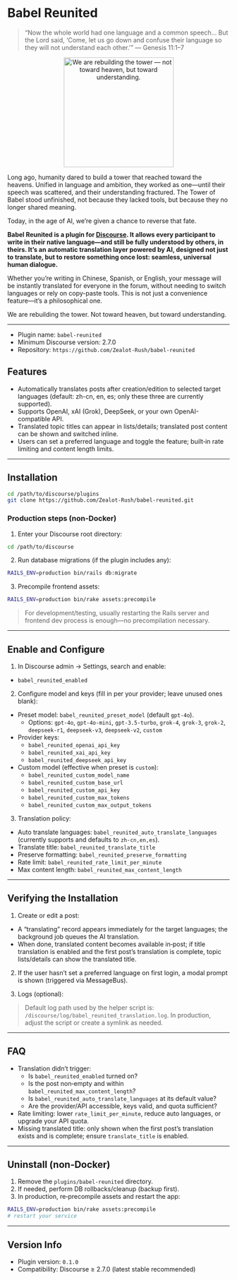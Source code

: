 # Babel Reunited

> “Now the whole world had one language and a common speech… But the Lord said, ‘Come, let us go down and confuse their language so they will not understand each other.’”
> — Genesis 11:1–7

<p align="center">
  <img src="https://cdn.jsdelivr.net/gh/poshboytl/tuchuang/babel-reunited-readme.png" 
       alt="We are rebuilding the tower — not toward heaven, but toward understanding." 
       width="249">
</p>


Long ago, humanity dared to build a tower that reached toward the heavens. Unified in language and ambition, they worked as one—until their speech was scattered, and their understanding fractured. The Tower of Babel stood unfinished, not because they lacked tools, but because they no longer shared meaning.

Today, in the age of AI, we’re given a chance to reverse that fate.

**Babel Reunited is a plugin for [Discourse](https://www.discourse.org/). It allows every participant to write in their native language—and still be fully understood by others, in theirs. It’s an automatic translation layer powered by AI, designed not just to translate, but to restore something once lost: seamless, universal human dialogue.**

Whether you’re writing in Chinese, Spanish, or English, your message will be instantly translated for everyone in the forum, without needing to switch languages or rely on copy-paste tools. This is not just a convenience feature—it’s a philosophical one.

We are rebuilding the tower. Not toward heaven, but toward understanding.

---

- Plugin name: `babel-reunited`
- Minimum Discourse version: 2.7.0
- Repository: `https://github.com/Zealot-Rush/babel-reunited`

## Features
- Automatically translates posts after creation/edition to selected target languages (default: zh-cn, en, es; only these three are currently supported).
- Supports OpenAI, xAI (Grok), DeepSeek, or your own OpenAI-compatible API.
- Translated topic titles can appear in lists/details; translated post content can be shown and switched inline.
- Users can set a preferred language and toggle the feature; built‑in rate limiting and content length limits.

---

## Installation

```bash
cd /path/to/discourse/plugins
git clone https://github.com/Zealot-Rush/babel-reunited.git
```

### Production steps (non‑Docker)
1) Enter your Discourse root directory:
```bash
cd /path/to/discourse
```
2) Run database migrations (if the plugin includes any):
```bash
RAILS_ENV=production bin/rails db:migrate
```
3) Precompile frontend assets:
```bash
RAILS_ENV=production bin/rake assets:precompile
```

> For development/testing, usually restarting the Rails server and frontend dev process is enough—no precompilation necessary.

---

## Enable and Configure
1) In Discourse admin → Settings, search and enable:
- `babel_reunited_enabled`

2) Configure model and keys (fill in per your provider; leave unused ones blank):
- Preset model: `babel_reunited_preset_model` (default `gpt-4o`).
  - Options: `gpt-4o`, `gpt-4o-mini`, `gpt-3.5-turbo`, `grok-4`, `grok-3`, `grok-2`, `deepseek-r1`, `deepseek-v3`, `deepseek-v2`, `custom`
- Provider keys:
  - `babel_reunited_openai_api_key`
  - `babel_reunited_xai_api_key`
  - `babel_reunited_deepseek_api_key`
- Custom model (effective when preset is `custom`):
  - `babel_reunited_custom_model_name`
  - `babel_reunited_custom_base_url`
  - `babel_reunited_custom_api_key`
  - `babel_reunited_custom_max_tokens`
  - `babel_reunited_custom_max_output_tokens`

3) Translation policy:
- Auto translate languages: `babel_reunited_auto_translate_languages` (currently supports and defaults to `zh-cn,en,es`).
- Translate title: `babel_reunited_translate_title`
- Preserve formatting: `babel_reunited_preserve_formatting`
- Rate limit: `babel_reunited_rate_limit_per_minute`
- Max content length: `babel_reunited_max_content_length`

---

## Verifying the Installation
1) Create or edit a post:
- A “translating” record appears immediately for the target languages; the background job queues the AI translation.
- When done, translated content becomes available in‑post; if title translation is enabled and the first post’s translation is complete, topic lists/details can show the translated title.

2) If the user hasn’t set a preferred language on first login, a modal prompt is shown (triggered via MessageBus).

3) Logs (optional):

> Default log path used by the helper script is: `/discourse/log/babel_reunited_translation.log`. In production, adjust the script or create a symlink as needed.

---

## FAQ
- Translation didn’t trigger:
  - Is `babel_reunited_enabled` turned on?
  - Is the post non‑empty and within `babel_reunited_max_content_length`?
  - Is `babel_reunited_auto_translate_languages` at its default value?
  - Are the provider/API accessible, keys valid, and quota sufficient?
- Rate limiting: lower `rate_limit_per_minute`, reduce auto languages, or upgrade your API quota.
- Missing translated title: only shown when the first post’s translation exists and is complete; ensure `translate_title` is enabled.

---

## Uninstall (non‑Docker)
1) Remove the `plugins/babel-reunited` directory.
2) If needed, perform DB rollbacks/cleanup (backup first).
3) In production, re‑precompile assets and restart the app:
```bash
RAILS_ENV=production bin/rake assets:precompile
# restart your service
```

---

## Version Info
- Plugin version: `0.1.0`
- Compatibility: Discourse ≥ 2.7.0 (latest stable recommended)

